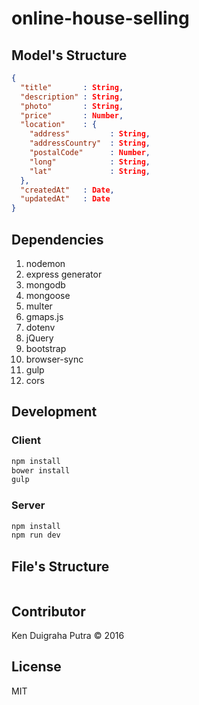 # online-house-selling

## Model's Structure
```json
{
  "title"       : String,
  "description" : String,
  "photo"       : String,
  "price"       : Number,
  "location"    : {
    "address"         : String,
    "addressCountry"  : String,
    "postalCode"      : Number,
    "long"            : String,
    "lat"             : String,
  },
  "createdAt"   : Date,
  "updatedAt"   : Date
}
```

## Dependencies
1. nodemon
2. express generator
3. mongodb
4. mongoose
5. multer
6. gmaps.js
7. dotenv
8. jQuery
9. bootstrap
10. browser-sync
11. gulp
12. cors

## Development
### Client
```sh
npm install
bower install
gulp
```
### Server
```sh
npm install
npm run dev
```
## File's Structure
```sh
```

## Contributor
Ken Duigraha Putra &copy; 2016

## License
MIT
